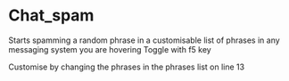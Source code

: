 # Chat_spam
Starts spamming a random phrase in a customisable list of phrases in any messaging system you are hovering
Toggle with f5 key

Customise by changing the phrases in the phrases list on line 13
